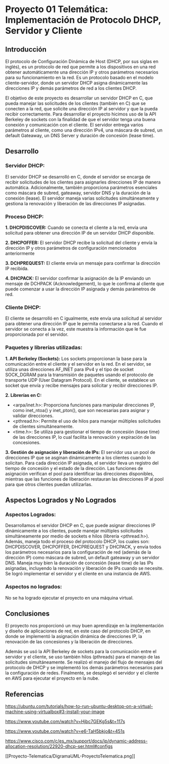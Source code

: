 # Proyecto 01 Telemática: Implementación de Protocolo DHCP, Servidor y Cliente
## Introducción
El protocolo de Configuración Dinámica de Host (DHCP, por sus siglas en inglés), es un protocolo de red que permite a los dispositivos en una red obtener automáticamente una dirección IP y otros parámetros necesarios para su funcionamiento en la red. Es un protocolo basado en el modelo cliente-servidor, donde un servidor DHCP asigna dinámicamente las direcciones IP y demás parámetros de red a los clientes DHCP.

El objetivo de este proyecto es desarrollar un servidor DHCP en C, que pueda manejar las solicitudes de los clientes (también en C) que se conecten a la red, que solicite una dirección IP al servidor y que la pueda recibir correctamente. Para desarrollar el proyecto hicimos uso de la API Berkeley de sockets con la finalidad de que el servidor tenga una buena conexión y comunicación con el cliente. El servidor entrega varios parámetros al cliente, como una dirección IPv4, una máscara de subred, un default Gateaway, un DNS Server y duración de concesión (lease time).

## Desarrollo
### Servidor DHCP:
El servidor DHCP se desarrolló en C, donde el servidor se encarga de recibir solicitudes de los clientes para asignarles direcciones IP de manera automática. Adicionalmente, también proporciona parámetros esenciales como máscara de subred, gateaway, servidor DNS y la duración de la conexión (lease). El servidor maneja varias solicitudes simultáneamente y gestiona la renovación y liberación de las direcciones IP asignadas.
### Proceso DHCP:
**1. DHCPDISCOVER:** Cuando se conecta el cliente a la red, envía una solicitud para obtener una dirección IP de un servidor DHCP disponible.

**2. DHCPOFFER:** El servidor DHCP recibe la solicitud del cliente y envía la dirección IP y otros parámetros de configuración mencionados anteriormente

**3. DCHPREQUEST:** El cliente envía un mensaje para confirmar la dirección IP recibida.

**4. DHCPACK:** El servidor confirmar la asignación de la IP enviando un mensaje de DCHPACK (Acknowledgement), lo que le confirma al cliente que puede comenzar a usar la dirección IP asignada y demás parámetros de red.

### Cliente DHCP:
El cliente se desarrolló en C igualmente, este envía una solicitud al servidor para obtener una dirección IP que le permita conectarse a la red. Cuando el servidor se conecta a la vez, este muestra la información que le fue proporcionada por el servidor.

### Paquetes y librerías utilizadas:
**1. API Berkeley (Sockets):** Los sockets proporcionan la base para la comunicación entre el cliente y el servidor en la red. En el servidor, se utiliza unas direcciones AF_INET para IPv4 y el tipo de socket SOCK_DGRAM para la transmisión de paquetes usando el protocolo de transporte UDP (User Datagram Protocol). En el cliente, se establece un socket que envía y recibe mensajes para solicitar y recibir direcciones IP.
   
**2. Librerías en C:**
   - <arpa/inet.h>: Proporciona funciones para manipular direcciones IP, como inet_ntoa() y inet_pton(), que son necesarias para asignar y validar direcciones.
   - <pthread.h>: Permite el uso de hilos para manejar múltiples solicitudes de clientes simultáneamente.
   - <time.h>: Se utiliza para gestionar el tiempo de concesión (lease time) de las direcciones IP, lo cual facilita la renovación y expiración de las concesiones.
     
**3. Gestión de asignación y liberación de IPs:** El servidor usa un pool de direcciones IP que se asginan dinámicamente a los clientes cuando lo solicitan. Para cada dirección IP asignada, el servidor lleva un registro del tiempo de concesión y el estado de la dirección. Las funciones de asignación verifican el pool para identificar las direcciones disponibles, mientras que las funciones de liberación restauran las direcciones IP al pool para que otros clientes puedan utilizarlas.

## Aspectos Logrados y No Logrados
### Aspectos Logrados:
Desarrollamos el servidor DHCP en C, que puede asignar direcciones IP dinámicamente a los clientes, puede manejar múltiples solicitudes simultáneamente por medio de sockets e hilos (librería <pthread.h>). Además, maneja todo el proceso del protocolo DHCP, los cuales son: DHCPDISCOVER, DHCPOFFER, DHCPREQUEST y DHCPACK, y envía todos los parámetros necesarios para la configuración de red (además de la dirección IP) como máscara de subred, un default gateaway y un servidor DNS. Maneja muy bien la duración de concesión (lease time) de las IPs asignadas, incluyendo la renovación y liberación de IPs cuando se necesite. Se logró implementar el servidor y el cliente en una instancia de AWS.

### Aspectos no logrados:
No se ha logrado ejecutar el proyecto en una máquina virtual.

## Conclusiones
El proyecto nos proporcionó un muy buen aprendizaje en la implementación y diseño de aplicaciones de red, en este caso del protocolo DHCP, en donde se implementó la asignación dinámica de direcciones IP, la renovación de las concesiones y la liberación de direcciones. 

Además se usó la API Berkeley de sockets para la comunicación entre el servidor y el cliente, se uso también hilos (pthreads) para el manejo de las solicitudes simultáneamente. Se realizó el manejo del flujo de mensajes del protocolo de DHCP y se implementó los demás parámetros necesarios para la configuración de redes. Finalmente, se desplegó el servidor y el cliente en AWS para ejecutar el proyecto en la nube.

## Referencias
https://ubuntu.com/tutorials/how-to-run-ubuntu-desktop-on-a-virtual-machine-using-virtualbox#3-install-your-image

https://www.youtube.com/watch?v=Hjbc7GEKg5s&t=117s

https://www.youtube.com/watch?v=e6-TaH5bkjo&t=451s

https://www.cisco.com/c/es_mx/support/docs/ip/dynamic-address-allocation-resolution/22920-dhcp-ser.html#configs

[[Proyecto-Telematica/DigramaUML-ProyectoTelematica.png]]
